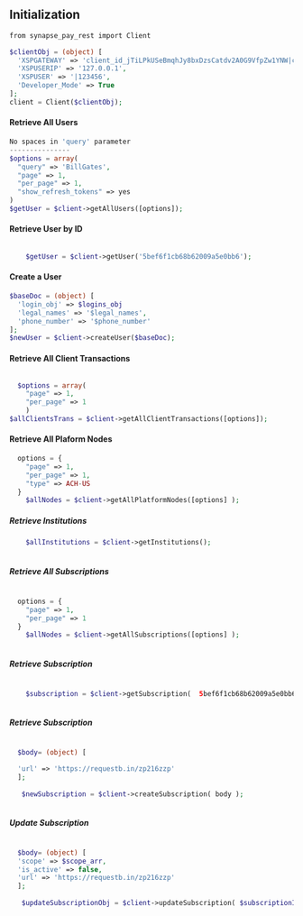 ## Initialization

```php
from synapse_pay_rest import Client

$clientObj = (object) [
  'XSPGATEWAY' => 'client_id_jTiLPkUSeBmqhJy8bxDzsCatdv2A0G9VfpZw1YNW|client_secret_OsJtbPR3SFYjy6wqEhNWX0H2molTdDQfK8ka9Cip',
  'XSPUSERIP' => '127.0.0.1',
  'XSPUSER' => '|123456',
  'Developer_Mode' => True
];
client = Client($clientObj);
```

#### Retrieve All Users

```php
No spaces in 'query' parameter
---------------
$options = array(
  "query" => 'BillGates',
  "page" => 1,
  "per_page" => 1,
  "show_refresh_tokens" => yes
)
$getUser = $client->getAllUsers([options]);

```

#### Retrieve User by ID

```php
  
    $getUser = $client->getUser('5bef6f1cb68b62009a5e0bb6');
```

#### Create a User

```php
$baseDoc = (object) [
  'login_obj' => $logins_obj
  'legal_names' => '$legal_names',
  'phone_number' => '$phone_number'
];
$newUser = $client->createUser($baseDoc);
```

#### Retrieve All Client Transactions
```php

  $options = array(
    "page" => 1,
    "per_page" => 1
    )
$allClientsTrans = $client->getAllClientTransactions([options]);
```

#### Retrieve All Plaform Nodes

```php
  options = {
    "page" => 1,
    "per_page" => 1,
    "type" => ACH-US
  }
    $allNodes = $client->getAllPlatformNodes([options] );
```


##### Retrieve Institutions
```php
    $allInstitutions = $client->getInstitutions();
    
```

##### Retrieve All Subscriptions
```php
   
  options = {
    "page" => 1,
    "per_page" => 1
  }
    $allNodes = $client->getAllSubscriptions([options] );
    
```


##### Retrieve Subscription
```php
  
    $subscription = $client->getSubscription(  5bef6f1cb68b62009a5e0bb6' );
    
```

##### Retrieve Subscription
```php  

  $body= (object) [
  
  'url' => 'https://requestb.in/zp216zzp'
  ];
  
   $newSubscription = $client->createSubscription( body );
    
```

##### Update Subscription
```php  

  $body= (object) [
  'scope' => $scope_arr,
  'is_active' => false,
  'url' => 'https://requestb.in/zp216zzp'
  ];
  
   $updateSubscriptionObj = $client->updateSubscription( $subscriptionID, $body );
    
```
